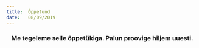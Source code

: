 ```yaml
---
title:  Õppetund
date:   08/09/2019
---
```


### <center>Me tegeleme selle õppetükiga. Palun proovige hiljem uuesti.</center>